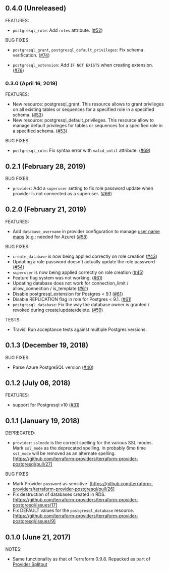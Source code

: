 ## 0.4.0 (Unreleased)

FEATURES:

* `postgresql_role`: Add `roles` attribute.
  ([#52](https://github.com/terraform-providers/terraform-provider-postgresql/pull/52))

BUG FIXES:

* `postgresql_grant`, `postgresql_default_privileges`: Fix schema verification.
  ([#74](https://github.com/terraform-providers/terraform-provider-postgresql/pull/74))

* `postgresql_extension`: Add `IF NOT EXISTS` when creating extension.
  ([#76](https://github.com/terraform-providers/terraform-provider-postgresql/pull/76))

### 0.3.0 (April 16, 2019)

FEATURES:

* New resource: postgresql_grant. This resource allows to grant privileges on all existing tables or sequences for a specified role in a specified schema.
  ([#53](https://github.com/terraform-providers/terraform-provider-postgresql/pull/53))
* New resource: postgresql_default_privileges. This resource allow to manage default privileges for tables or sequences for a specified role in a specified schema.
  ([#53](https://github.com/terraform-providers/terraform-provider-postgresql/pull/53))

BUG FIXES:

* `postgresql_role`: Fix syntax error with `valid_until` attribute.
  ([#69](https://github.com/terraform-providers/terraform-provider-postgresql/pull/69))

## 0.2.1 (February 28, 2019)

BUG FIXES:

* `provider`: Add a `superuser` setting to fix role password update when provider is not connected as a superuser.
  ([#66](https://github.com/terraform-providers/terraform-provider-postgresql/pull/66))

## 0.2.0 (February 21, 2019)
FEATURES:

* Add `database_username` in provider configuration to manage [user name maps](https://www.postgresql.org/docs/current/auth-username-maps.html) (e.g.: needed for Azure)
  ([#58](https://github.com/terraform-providers/terraform-provider-postgresql/pull/58))

BUG FIXES:

* `create_database` is now being applied correctly on role creation
  ([#43](https://github.com/terraform-providers/terraform-provider-postgresql/pull/43))
* Updating a role password doesn't actually update the role password
  ([#54](https://github.com/terraform-providers/terraform-provider-postgresql/pull/54))
* `superuser` is now being applied correctly on role creation
  ([#45](https://github.com/terraform-providers/terraform-provider-postgresql/pull/45))
* Feature flag system was not working.
  ([#61](https://github.com/terraform-providers/terraform-provider-postgresql/pull/61))
* Updating database does not work for connection_limit / allow_connection / is_template
  ([#61](https://github.com/terraform-providers/terraform-provider-postgresql/pull/61))
* Disable postgresql_extension for Postgres < 9.1
  ([#61](https://github.com/terraform-providers/terraform-provider-postgresql/pull/61))
* Disable REPLICATION flag in role for Postgres < 9.1.
  ([#61](https://github.com/terraform-providers/terraform-provider-postgresql/pull/61))
* `postgresql_database`: Fix the way the database owner is granted / revoked during create/update/delete.
  ([#59](https://github.com/terraform-providers/terraform-provider-postgresql/pull/59))

TESTS:

* Travis: Run acceptance tests against multiple Postgres versions.

## 0.1.3 (December 19, 2018)

BUG FIXES:

* Parse Azure PostgreSQL version
  ([#40](https://github.com/terraform-providers/terraform-provider-postgresql/pull/40))

## 0.1.2 (July 06, 2018)

FEATURES:

* support for Postgresql v10 ([#31](https://github.com/terraform-providers/terraform-provider-postgresql/issues/31))

## 0.1.1 (January 19, 2018)

DEPRECATED:

* `provider`: `sslmode` is the correct spelling for the various SSL modes.  Mark
  `ssl_mode` as the deprecated spelling.  In probably 6mo time `ssl_mode` will
  be removed as an alternate spelling.
  [https://github.com/terraform-providers/terraform-provider-postgresql/pull/27]

BUG FIXES:

* Mark Provider `password` as sensitive.
  [https://github.com/terraform-providers/terraform-provider-postgresql/pull/26]
* Fix destruction of databases created in RDS.
  [https://github.com/terraform-providers/terraform-provider-postgresql/issues/17]
* Fix DEFAULT values for the `postgresql_database` resource.
  [https://github.com/terraform-providers/terraform-provider-postgresql/issues/9]

## 0.1.0 (June 21, 2017)

NOTES:

* Same functionality as that of Terraform 0.9.8. Repacked as part of [Provider Splitout](https://www.hashicorp.com/blog/upcoming-provider-changes-in-terraform-0-10/)
